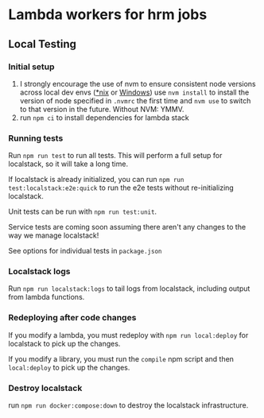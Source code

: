 # Lambda workers for hrm jobs

## Local Testing

### Initial setup

1. I strongly encourage the use of nvm to ensure consistent node versions across local dev envs ([\*nix](https://github.com/nvm-sh/nvm#installing-and-updating) or [Windows](https://github.com/coreybutler/nvm-windows)) use `nvm install` to install the version of node specified in `.nvmrc` the first time and `nvm use` to switch to that version in the future. Without NVM: YMMV.
2. run `npm ci` to install dependencies for lambda stack

### Running tests

Run `npm run test` to run all tests. This will perform a full setup for localstack, so it will take a long time.

If localstack is already initialized, you can run `npm run test:localstack:e2e:quick` to run the e2e tests without re-initializing localstack.

Unit tests can be run with `npm run test:unit`.

Service tests are coming soon assuming there aren't any changes to the way we manage localstack!

See options for individual tests in `package.json`

### Localstack logs

Run `npm run localstack:logs` to tail logs from localstack, including output from lambda functions.

### Redeploying after code changes

If you modify a lambda, you must redeploy with `npm run local:deploy` for localstack to pick up the changes.

If you modify a library, you must run the `compile` npm script and then `local:deploy` to pick up the changes.

### Destroy localstack

run `npm run docker:compose:down` to destroy the localstack infrastructure.
